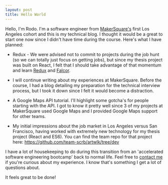 ```yaml
---
layout: post
title: Hello World
---
```


Hello, I'm Rodo. I'm a software engineer from [MakerSquare's](http://www.makersquare.com/) first Los Angeles cohort and this is my technical blog. I thought it would be a great to start one now since I didn't have time during the course. Here's what I have planned:

* Redux - We were advised not to commit to projects during the job hunt (so we can totally just focus on getting jobs), but since my thesis project was built on React, I felt that I should take advantage of that momentum and learn [Redux](https://github.com/rackt/redux) and [Falcor](https://github.com/Netflix/falcor).

* I will continue writing about my experiences at MakerSquare. Before the course, I had a blog detailing my preparation for the technical interview process, but I took it down since I felt it would become a distraction.

* A Google Maps API tutorial. I'll highlight some gotcha's for people starting with the API. I got to know it pretty well since 3 of my projects at MakerSquare used Google Maps and I provided Google Maps support for other teams.

* My initial impressions about the job market in Los Angeles versus San Francisco, having worked with extremely new technology for my thesis project (React and ES6). You can find the team repo for that project here: https://github.com/team-scrb/artwlk/tree/dev

I have a lot of housekeeping to do during this transition from an 'accelerated software engineering bootcamp' back to normal life. Feel free to [contact me](http://rodocite.github.io/about/) if you're curious about my experience. I know that's something I get a lot of questions about.

It feels great to be done!
